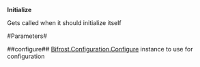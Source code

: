 **Initialize**

Gets called when it should initialize itself

#Parameters#


##configure##
[Bifrost.Configuration.Configure](Bifrost.Configuration.Configure) instance to use for configuration
